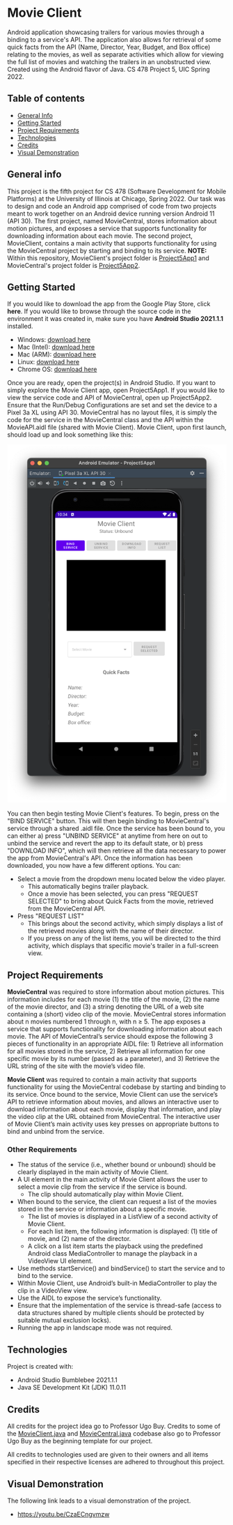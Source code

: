 # Movie Client
Android application showcasing trailers for various movies through a binding to a service's API. The application also allows for retrieval of some quick facts from the API (Name, Director, Year, Budget, and Box office) relating to the movies, as well as separate activities which allow for viewing the full list of movies and watching the trailers in an unobstructed view. Created using the Android flavor of Java. CS 478 Project 5, UIC Spring 2022.

## Table of contents
* [General Info](#general-info)
* [Getting Started](#getting-started)
* [Project Requirements](#project-requirements)
* [Technologies](#technologies)
* [Credits](#credits)
* [Visual Demonstration](#visual-demonstration)

## General info
This project is the fifth project for CS 478 (Software Development for Mobile Platforms) at the University of Illinois at Chicago, Spring 2022. Our task was to design and code an Android app comprised of code from two projects meant to work together on an Android device running version Android 11 (API 30). The first project, named MovieCentral, stores information about motion pictures, and exposes a service that supports functionality for downloading information about each movie. The second project, MovieClient, contains a main activity that supports functionality for using the MovieCentral project by starting and binding to its service. **NOTE:** Within this repository, MovieClient's project folder is [Project5App1](Project5App1) and MovieCentral's project folder is [Project5App2](Project5App2).

## Getting Started
If you would like to download the app from the Google Play Store, click **here**. If you would like to browse through the source code in the environment it was created in, make sure you have **Android Studio 2021.1.1** installed.
* Windows: [download here](https://redirector.gvt1.com/edgedl/android/studio/install/2021.1.1.20/android-studio-2021.1.1.20-windows.exe)
* Mac (Intel): [download here](https://redirector.gvt1.com/edgedl/android/studio/install/2021.1.1.20/android-studio-2021.1.1.20-mac.dmg)
* Mac (ARM): [download here](https://redirector.gvt1.com/edgedl/android/studio/install/2021.1.1.20/android-studio-2021.1.1.20-mac_arm.dmg)
* Linux: [download here](https://redirector.gvt1.com/edgedl/android/studio/ide-zips/2021.1.1.20/android-studio-2021.1.1.20-linux.tar.gz)
* Chrome OS: [download here](https://redirector.gvt1.com/edgedl/android/studio/install/2021.1.1.20/android-studio-2021.1.1.20-cros.deb)

Once you are ready, open the project(s) in Android Studio. If you want to simply explore the Movie Client app, open Project5App1. If you would like to view the service code and API of MovieCentral, open up Project5App2. Ensure that the Run/Debug Configurations are set and set the device to a Pixel 3a XL using API 30. MovieCentral has no layout files, it is simply the code for the service in the MovieCentral class and the API within the MovieAPI.aidl file (shared with Movie Client). Movie Client, upon first launch, should load up and look something like this:

![App Start](images/app_start.png)
 

You can then begin testing Movie Client's features. To begin, press on the "BIND SERVICE" button. This will then begin binding to MovieCentral's service through a shared .aidl file. Once the service has been bound to, you can either a) press "UNBIND SERVICE" at anytime from here on out to unbind the service and revert the app to its default state, or b) press "DOWNLOAD INFO", which will then retrieve all the data necessary to power the app from MovieCentral's API. Once the information has been downloaded, you now have a few different options. You can:


* Select a movie from the dropdown menu located below the video player.
    * This automatically begins trailer playback.
    * Once a movie has been selected, you can press "REQUEST SELECTED" to bring about Quick Facts from the movie, retrieved from the MovieCentral API.
* Press "REQUEST LIST"
    * This brings about the second activity, which simply displays a list of the retrieved movies along with the name of their director.
    * If you press on any of the list items, you will be directed to the third activity, which displays that specific movie's trailer in a full-screen view.

## Project Requirements
**MovieCentral** was required to store information about motion pictures. This information includes for each movie (1) the title of the movie, (2) the name of the movie director, and (3) a string denoting the URL of a web site containing a (short) video clip of the movie. MovieCentral stores information about n movies numbered 1 through n, with n ≥ 5. The app exposes a service that supports functionality for downloading information about each movie. The API of MovieCentral’s service should expose the following 3 pieces of functionality in an appropriate AIDL file: 1) Retrieve all information for all movies stored in the service, 2) Retrieve all information for one specific movie by its number (passed as a parameter), and 3) Retrieve the URL string of the site with the movie’s video file.

**Movie Client** was required to contain a main activity that supports functionality for using the MovieCentral codebase by starting and binding to its service. Once bound to the service, Movie Client can use the service’s API to retrieve information about movies, and allows an interactive user to download information about each movie, display that information, and play the video clip at the URL obtained from MovieCentral. The interactive user of Movie Client’s main activity uses key presses on appropriate buttons to bind and unbind from the service.

### Other Requirements ###
* The status of the service (i.e., whether bound or unbound) should be clearly displayed in the main activity of Movie Client.
* A UI element in the main activity of Movie Client allows the user to select a movie clip from the service if the service is bound.
    * The clip should automatically play within Movie Client.
* When bound to the service, the client can request a list of the movies stored in the service or information about a specific movie.
    * The list of movies is displayed in a ListView of a second activity of Movie Client.
    * For each list item, the following information is displayed: (1) title of movie, and (2) name of the director.
    * A click on a list item starts the playback using the predefined Android class MediaController to manage the playback in a VideoView UI element.
* Use methods startService() and bindService() to start the service and to bind to the service.
* Within Movie Client, use Android’s built-in MediaController to play the clip in a VideoView view.
* Use the AIDL to expose the service’s functionality.
* Ensure that the implementation of the service is thread-safe (access to data structures shared by multiple clients should be protected by suitable mutual exclusion locks).
* Running the app in landscape mode was not required.
    
## Technologies
Project is created with:
* Android Studio Bumblebee 2021.1.1
* Java SE Development Kit (JDK) 11.0.11

## Credits
All credits for the project idea go to Professor Ugo Buy. Credits to some of the [MovieClient.java](Project5App1/app/src/main/java/com/example/project5app1/MovieClient.java) and  [MovieCentral.java](Project5App2/app/src/main/java/com/example/project5app2/MovieCentral.java) codebase also go to Professor Ugo Buy as the beginning template for our project. 

All credits to technologies used are given to their owners and all items specified in their respective licenses are adhered to throughout this project.  

## Visual Demonstration
The following link leads to a visual demonstration of the project.
* https://youtu.be/CzaECngvmzw
